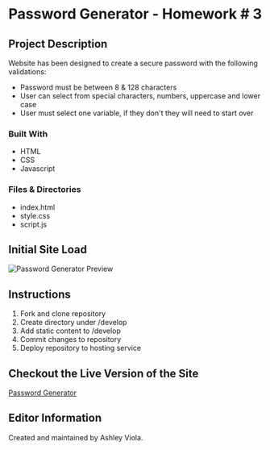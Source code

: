 # Password Generator - Homework # 3 

## Project Description 
Website has been designed to create a secure password with the following validations: 
- Password must be between 8 & 128 characters 
- User can select from special characters, numbers, uppercase and lower case 
- User must select one variable, if they don't they will need to start over 

### Built With
- HTML
- CSS 
- Javascript 

### Files & Directories 
- index.html
- style.css
- script.js

## Initial Site Load 
![Password Generator Preview](assets/application-preview)

## Instructions 
1. Fork and clone repository
2. Create directory under /develop
3. Add static content to /develop
4. Commit changes to repository
5. Deploy repository to hosting service

## Checkout the Live Version of the Site 
[Password Generator](https://ashleyviola.github.io/password-generator/)

## Editor Information 
Created and maintained by Ashley Viola. 
